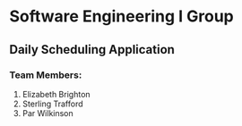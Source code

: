 # Software Engineering I Group 
## Daily Scheduling Application
### Team Members:
1. Elizabeth Brighton
2. Sterling Trafford
3. Par Wilkinson

